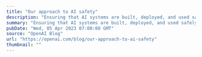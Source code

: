 ```yaml
---
title: "Our approach to AI safety"
description: "Ensuring that AI systems are built, deployed, and used safely is critical to our mission."
summary: "Ensuring that AI systems are built, deployed, and used safely is critical to our mission."
pubDate: "Wed, 05 Apr 2023 07:00:00 GMT"
source: "OpenAI Blog"
url: "https://openai.com/blog/our-approach-to-ai-safety"
thumbnail: ""
---
```


